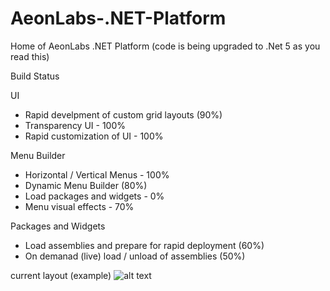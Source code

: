 # AeonLabs-.NET-Platform
Home of AeonLabs .NET Platform
(code is being upgraded to .Net 5 as you read this)

Build Status

UI
- Rapid develpment of custom grid layouts (90%)
- Transparency UI - 100%
- Rapid customization of UI - 100%

Menu Builder
- Horizontal / Vertical Menus - 100% 
- Dynamic Menu Builder (80%)
- Load packages and widgets - 0%
- Menu visual effects - 70%

Packages and Widgets
- Load assemblies and prepare for rapid deployment (60%)
- On demanad (live) load / unload of assemblies (50%)


current layout (example)
![alt text](http://www.aeonlabs.solutions/images/github/layout3.jpg)
